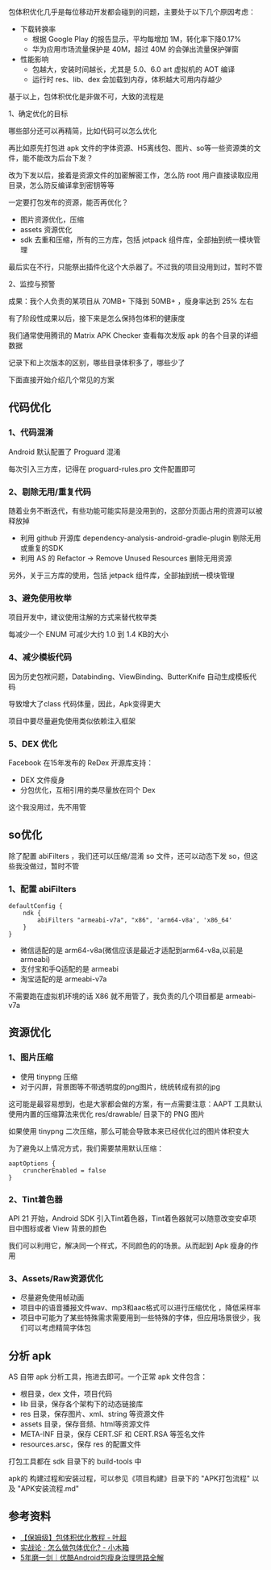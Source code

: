 
包体积优化几乎是每位移动开发都会碰到的问题，主要处于以下几个原因考虑：

- 下载转换率
  - 根据 Google Play 的报告显示，平均每增加 1M，转化率下降0.17%
  - 华为应用市场流量保护是 40M，超过 40M 的会弹出流量保护弹窗
- 性能影响
  - 包越大，安装时间越长，尤其是 5.0、6.0 art 虚拟机的 AOT 编译
  - 运行时 res、lib、dex 会加载到内存，体积越大可用内存越少

基于以上，包体积优化是非做不可，大致的流程是

1、确定优化的目标

哪些部分还可以再精简，比如代码可以怎么优化

再比如原先打包进 apk 文件的字体资源、H5离线包、图片、so等一些资源类的文件，能不能改为后台下发？

改为下发以后，接着是资源文件的加密解密工作，怎么防 root 用户直接读取应用目录，怎么防反编译拿到密钥等等

一定要打包发布的资源，能否再优化？

- 图片资源优化，压缩
- assets 资源优化
- sdk 去重和压缩，所有的三方库，包括 jetpack 组件库，全部抽到统一模块管理

最后实在不行，只能祭出插件化这个大杀器了。不过我的项目没用到过，暂时不管

2、监控与预警

成果：我个人负责的某项目从 70MB+ 下降到 50MB+ ，瘦身率达到 25% 左右

有了阶段性成果以后，接下来是怎么保持包体积的健康度

我们通常使用腾讯的 Matrix APK Checker 查看每次发版 apk 的各个目录的详细数据

记录下和上次版本的区别，哪些目录体积多了，哪些少了

下面直接开始介绍几个常见的方案

## 代码优化

### 1、代码混淆

Android 默认配置了 Proguard 混淆

每次引入三方库，记得在 proguard-rules.pro 文件配置即可

### 2、剔除无用/重复代码

随着业务不断迭代，有些功能可能实际是没用到的，这部分页面占用的资源可以被释放掉

- 利用 github 开源库 dependency-analysis-android-gradle-plugin 剔除无用或重复的SDK
- 利用 AS 的 Refactor -> Remove Unused Resources 删除无用资源

另外，关于三方库的使用，包括 jetpack 组件库，全部抽到统一模块管理

### 3、避免使用枚举

项目开发中，建议使用注解的方式来替代枚举类

每减少一个 ENUM 可减少大约 1.0 到 1.4 KB的大小

### 4、减少模板代码

因为历史包袱问题，Databinding、ViewBinding、ButterKnife 自动生成模板代码

导致增大了class 代码体量，因此，Apk变得更大

项目中要尽量避免使用类似依赖注入框架

### 5、DEX 优化

Facebook 在15年发布的 ReDex 开源库支持：

- DEX 文件瘦身
- 分包优化，互相引用的类尽量放在同个 Dex

这个我没用过，先不用管

## so优化

除了配置 abiFilters ，我们还可以压缩/混淆 so 文件，还可以动态下发 so，但这些我没做过，暂时不管

### 1、配置 abiFilters

```
defaultConfig {
    ndk {
        abiFilters "armeabi-v7a", "x86", 'arm64-v8a', 'x86_64'
    }
}
```

- 微信适配的是 arm64-v8a(微信应该是最近才适配到arm64-v8a,以前是armeabi)
- 支付宝和手Q适配的是 armeabi
- 淘宝适配的是 armeabi-v7a

不需要跑在虚拟机环境的话 X86 就不用管了，我负责的几个项目都是 armeabi-v7a

## 资源优化

### 1、图片压缩

- 使用 tinypng 压缩
- 对于闪屏，背景图等不带透明度的png图片，统统转成有损的jpg

这可能是最容易想到，也是大家都会做的方案，有一点需要注意：AAPT 工具默认使用内置的压缩算法来优化 res/drawable/ 目录下的 PNG 图片

如果使用 tinypng 二次压缩，那么可能会导致本来已经优化过的图片体积变大

为了避免以上情况方式，我们需要禁用默认压缩：

```
aaptOptions {
    cruncherEnabled = false
}
```

### 2、Tint着色器

API 21 开始，Android SDK 引入Tint着色器，Tint着色器就可以随意改变安卓项目中图标或者 View 背景的颜色

我们可以利用它，解决同一个样式，不同颜色的的场景。从而起到 Apk 瘦身的作用

### 3、Assets/Raw资源优化

- 尽量避免使用帧动画
- 项目中的语音播报文件wav、mp3和aac格式可以进行压缩优化 ，降低采样率
- 项目中可能为了某些特殊需求需要用到一些特殊的字体，但应用场景很少，我们可以考虑精简字体包

## 分析 apk

AS 自带 apk 分析工具，拖进去即可。一个正常 apk 文件包含：

- 根目录，dex 文件，项目代码
- lib 目录，保存各个架构下的动态链接库
- res 目录，保存图片、xml、string 等资源文件
- assets 目录，保存音频、html等资源文件
- META-INF 目录，保存 CERT.SF 和 CERT.RSA 等签名文件
- resources.arsc，保存 res 的配置文件

打包工具都在 sdk 目录下的 build-tools 中

apk的 构建过程和安装过程，可以参见《项目构建》目录下的 "APK打包流程" 以及 "APK安装流程.md"

## 参考资料

- [【保姆级】包体积优化教程 - 叶超](https://juejin.cn/post/7116089040264232967)
- [实战论 · 怎么做包体优化? - 小木箱](https://juejin.cn/post/7179230851853451323)
- [5年磨一剑｜优酷Android包瘦身治理思路全解](https://developer.aliyun.com/article/953463)